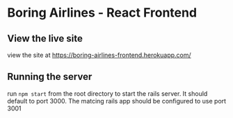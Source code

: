 # Boring Airlines - React Frontend

## View the live site

view the site at https://boring-airlines-frontend.herokuapp.com/

## Running the server

run `npm start` from the root directory to start the rails server. It should default to port 3000. The matcing rails app should be configured to use port 3001